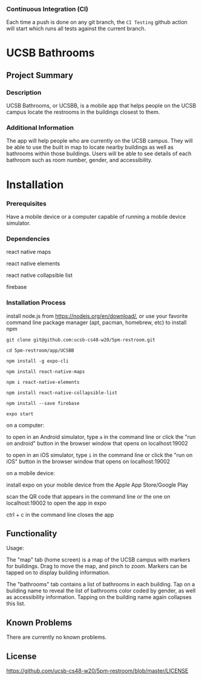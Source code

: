 ### Continuous Integration (CI)

Each time a push is done on any git branch, the `CI Testing` github action will start which runs all tests against the current branch.

# UCSB Bathrooms
## Project Summary
### Description

UCSB Bathrooms, or UCSBB, is a mobile app that helps people on the UCSB campus locate the restrooms in the buildings closest to them.

### Additional Information

The app will help people who are currently on the UCSB campus. They will be able to use the built in map to locate nearby buildings as well as bathrooms within those buildings. Users will be able to see details of each bathroom such as room number, gender, and accessibility.

# Installation

### Prerequisites

Have a mobile device or a computer capable of running a mobile device simulator.

### Dependencies

react native maps

react native elements

react native collapsible list

firebase


### Installation Process

install node.js from <https://nodejs.org/en/download/>, or use your favorite command line package manager (apt, pacman, homebrew, etc) to install npm

```
git clone git@github.com:ucsb-cs48-w20/5pm-restroom.git

cd 5pm-restroom/app/UCSBB

npm install -g expo-cli

npm install react-native-maps

npm i react-native-elements

npm install react-native-collapsible-list

npm install --save firebase

expo start
```

on a computer:

to open in an Android simulator, type `a` in the command line or click the "run on android" button in the browser window that opens on localhost:19002

to open in an iOS simulator, type `i` in the command line or click the "run on iOS" button in the browser window that opens on localhost:19002

on a mobile device:

install expo on your mobile device from the Apple App Store/Google Play

scan the QR code that appears in the command line or the one on localhost:19002 to open the app in expo

ctrl + c in the command line closes the app


## Functionality

Usage:

The "map" tab (home screen) is a map of the UCSB campus with markers for buildings. Drag to move the map, and pinch to zoom. Markers can be tapped on to display building information.

The "bathrooms" tab contains a list of bathrooms in each building. Tap on a building name to reveal the list of bathrooms color coded by gender, as well as accessibility information. Tapping on the building name again collapses this list.


## Known Problems

There are currently no known problems.


## License

<https://github.com/ucsb-cs48-w20/5pm-restroom/blob/master/LICENSE>
